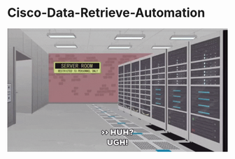 # Cisco-Data-Retrieve-Automation


<div align="center">
<img hight="300" width="700" alt="GIF" align="center" src="https://github.com/LoSpiri/Cisco-Data-Retrieve-Automation/blob/master/Servers%20Destroyers.gif">
</div>
